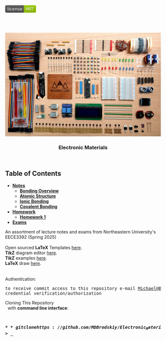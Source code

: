 <!-- PROJECT LOGO -->
<br />
<p align="left">
  <a href="https://github.com/MDBrodskiy/Electronic_Materials/tree/master/LICENSE">
    <img src="images/LicenseImage.svg" alt="license" width="100" height="24"></a>
</p>
<br/>
<br/>

<!-- BACKGROUND & TITLE -->
<p align="center">
  <a href="https://github.com/MDBrodskiy/Electronic_Materials">
    <img src="images/background.jpg" alt="background">
  </a>
  <h3 align="center">Electronic Materials</h3>
<br />
</p>

<!-- TABLE OF CONTENTS -->
## Table of Contents

* [**Notes**](https://github.com/MDBrodskiy/Electronic_Materials/tree/master/Notes/)
    * [**Bonding Overview**](https://github.com/MDBrodskiy/Electronic_Materials/tree/master/Notes/Lecture1.pdf)
    * [**Atomic Structure**](https://github.com/MDBrodskiy/Electronic_Materials/tree/master/Notes/Lecture2.pdf)
    * [**Ionic Bonding**](https://github.com/MDBrodskiy/Electronic_Materials/tree/master/Notes/Lecture3.pdf)
    * [**Covalent Bonding**](https://github.com/MDBrodskiy/Electronic_Materials/tree/master/Notes/Lecture4.pdf)
* [**Homework**](https://github.com/MDBrodskiy/Electronic_Materials/tree/master/Homework/)
    * [**Homework 1**](https://github.com/MDBrodskiy/Electronic_Materials/tree/master/Notes/HW1.pdf)
* [**Exams**](https://github.com/MDBrodskiy/Electronic_Materials/tree/master/Exams/)

<!--
  * [**Chapter 1**](#Notes/Chapter\ 1)
* [**Exams**](#Exams)
* [**Projects**](#Projects)
-->


An assortment of lecture notes and exams from Northeastern University's EECE3392 (Spring 2025)
<br/> <br/> 
Open sourced **LaTeX** Templates [here](https://www.latextemplates.com/).
<br/>
**TikZ** diagram editor [here](https://www.mathcha.io/editor).
<br/>
**TikZ** examples [here](https://www.texample.net/tikz/example).
<br/>
**LaTeX** draw [here](https://www.latexdraw.com/).
<br/> <br/> <br/>
Authentication:   
    <pre>to receive commit access to this repository e-mail Michael@Brodskiy.com for credential verification/authorization</pre>

Cloning This Repository
</br>&nbsp;&nbsp;with **command line interface**:
    <pre>    
    **$** git clone https://github.com/MDBrodskiy/Electronic_Materials.git    
    **$** **>**  **_**
    </pre>
